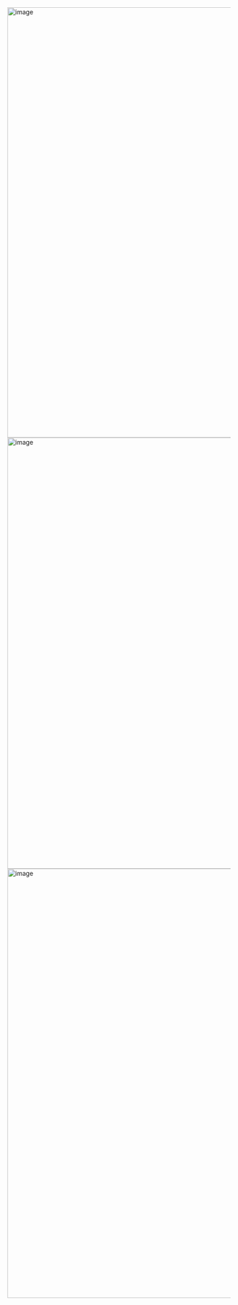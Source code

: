 <img width="1917" height="969" alt="image" src="https://github.com/user-attachments/assets/4ca97c25-616b-4ae8-ba85-47cc33f7f9d5" />

<img width="1917" height="971" alt="image" src="https://github.com/user-attachments/assets/5f76b41d-8181-436b-aec0-59cf0b28241e" />

<img width="1916" height="967" alt="image" src="https://github.com/user-attachments/assets/a17ab1ca-10c7-484c-9f75-c075d7569266" />


